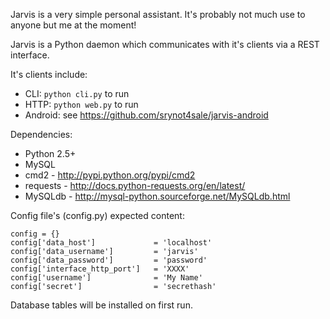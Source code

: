 Jarvis is a very simple personal assistant. It's probably not
much use to anyone but me at the moment!



Jarvis is a Python daemon which communicates with it's clients
via a REST interface.

It's clients include:

- CLI: `python cli.py` to run
- HTTP: `python web.py` to run
- Android: see https://github.com/srynot4sale/jarvis-android



Dependencies:

- Python 2.5+
- MySQL
- cmd2 - http://pypi.python.org/pypi/cmd2
- requests - http://docs.python-requests.org/en/latest/
- MySQLdb - http://mysql-python.sourceforge.net/MySQLdb.html


Config file's (config.py) expected content:

    config = {}
    config['data_host']             = 'localhost'
    config['data_username']         = 'jarvis'
    config['data_password']         = 'password'
    config['interface_http_port']   = 'XXXX'
    config['username']              = 'My Name'
    config['secret']                = 'secrethash'


Database tables will be installed on first run.

